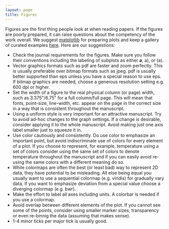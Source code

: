 ```yaml
---
layout: page
title: Figures
---
```


Figures are the first thing people look at when reading papers. If the figures are poorly prepared, it can raise questions about the competency of the work overall. We suggest [matplotlib](https://matplotlib.org/) for preparing plots and keep a gallery of curated examples [here](https://github.com/mpmdean/matplotlib_examples). Here are our suggestions:

* Check the journal requirements for the figures. Make sure you follow their conventions including the labeling of subplots as either **a**, a), or (a).
* Vector graphics formats such as pdf are faster and zoom perfectly. This is usually preferable over bitmap formats such as jpeg. pdf is usually better supported than eps unless you have a special reason to use eps. If bitmap graphics are needed, choose a generous resolution setting e.g. 600 dpi or higher.
* Set the width of a figure to the real physical column (or page) width, such as 3.375"/6.75" for a full column/full page. This will mean that fonts, point-size, line-width, etc. appear on the page in the correct size in a way that is consistent throughout the manuscript.
* Using a uniform style is very important for an attractive manuscript. Try to avoid ad-hoc changes to the graph settings. If a change is desirable, consider applying it to the whole manuscript. Avoid making just one axis label smaller just to squeeze it in.
* Use color cautiously and consistently. Do use color to emphasize an important point, but avoid indiscriminate use of colors for every element of a plot. If you choose to represent, for example, temperature using a set of colors consider using the same set of colors to denote temperature throughout the manuscript and if you can easily avoid re-using the same colors with a different meaning do so.
* While colormaps are often the best (or least bad) way to represent 2D data, they have potential to be misleading. All else being equal you usually want to use a sequential colormap (e.g. viridis) for gradually vary data. If you want to emphasize deviation from a special value choose a diverging colormap (e.g. bwr).
* Make the effort to label all axes including units. A colorbar is needed if you use a colormap.
* Avoid overlap between different elements of the plot. If you cannot see some of the points, consider using smaller marker sizes, transparency or even re-binnig the data (assuming that makes sense).
* 1-4 minor ticks per major tick is usually good.
